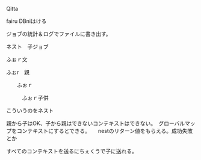Qitta

fairu DBniはける



ジョブの統計＆ログでファイルに書き出す。





ネスト　子ジョブ　

ふぉｒ文　

ふぉr　親

　　ふぉｒ

　　　ふぉｒ子供

こういうのをネスト



親から子はOK、子から親はできないコンテキストはできない。　グローバルマップをコンテキストにするとできる。　　nestのリターン値をもらえる。成功失敗とか

すべてのコンテキストを送るにちぇくうで子に送れる。

